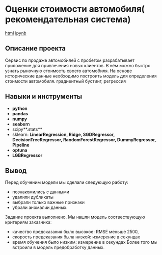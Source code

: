 # Оценки стоимости автомобиля( рекомендательная система)

[html](https://github.com/TomashA1980/Portfolio_All_Practicum_Projects/blob/main/car_price/car_price.html)    [ipynb](https://github.com/TomashA1980/Portfolio_All_Practicum_Projects/blob/main/car_price/car_price.ipynb)

## Описание проекта

Сервис по продаже автомобилей с пробегом  разрабатывает приложение для привлечения новых клиентов. В нём можно быстро узнать рыночную стоимость своего автомобиля. На основе исторические данные необходимо построить модель для определения стоимости автомобиля.	градиентный бустинг, регрессия


## Навыки и инструменты

- **python**
- **pandas**
- **numpy**
- **seaborn**
- scipy**.stats**
- sklearn: **LinearRegression, Ridge, SGDRegressor, DecisionTreeRegressor, RandomForestRegressor, DummyRegressor, Pipeline**
- **optuna** 
- **LGBRegressor**



## Вывод

Перед обученим модели мы сделали следующую работу:

- познакомились с данными
- удалили дубликаты
- выбрали только важные признаки
- убрали аномалии данных.

Задание проекта выполнено. Мы нашли модель соотвествующую критериям заказчика:

- качество предсказания было высокое: RMSE меньше 2500,
- скорость предсказания была низкой: измерение в секундах
- время обучения было низким: измерение в секундах Более того мы встроили в модель предобработку данных.

